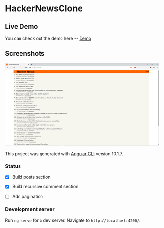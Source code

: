 # HackerNewsClone

## Live Demo

You can check out the demo here -- [Demo](https://5fea48d9143d2b29e14e3c46--wonderful-hermann-fed536.netlify.app/)

## Screenshots

![Alt text](src/screenshots/home-page.png?raw=true "Title")

This project was generated with [Angular CLI](https://github.com/angular/angular-cli) version 10.1.7.

### Status

- [x] Build posts section 
- [x] Build recursive comment section 
- [ ] Add pagination  


### Development server

Run `ng serve` for a dev server. Navigate to `http://localhost:4200/`.

